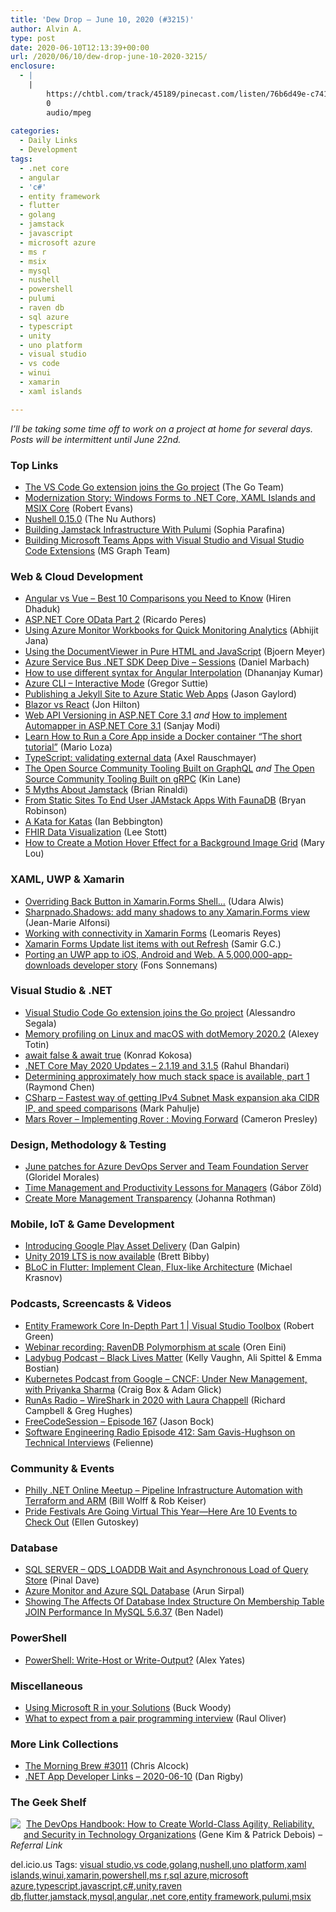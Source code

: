 ```yaml
---
title: 'Dew Drop – June 10, 2020 (#3215)'
author: Alvin A.
type: post
date: 2020-06-10T12:13:39+00:00
url: /2020/06/10/dew-drop-june-10-2020-3215/
enclosure:
  - |
    |
        https://chtbl.com/track/45189/pinecast.com/listen/76b6d49e-c741-4cc8-afaa-f67a12e588f8.mp3?source=rss&ext=asset.mp3
        0
        audio/mpeg
        
categories:
  - Daily Links
  - Development
tags:
  - .net core
  - angular
  - 'c#'
  - entity framework
  - flutter
  - golang
  - jamstack
  - javascript
  - microsoft azure
  - ms r
  - msix
  - mysql
  - nushell
  - powershell
  - pulumi
  - raven db
  - sql azure
  - typescript
  - unity
  - uno platform
  - visual studio
  - vs code
  - winui
  - xamarin
  - xaml islands

---
```

_I&#8217;ll be taking some time off to work on a project at home for several days. Posts will be intermittent until June 22nd._

### <a name="top"></a>Top Links

  * <a href="https://blog.golang.org/vscode-go" target="_blank" rel="noopener noreferrer">The VS Code Go extension joins the Go project</a> (The Go Team)
  * <a href="https://techcommunity.microsoft.com/t5/windows-dev-appconsult/modernization-story-windows-forms-to-net-core-xaml-islands-and/ba-p/1451944" target="_blank" rel="noopener noreferrer">Modernization Story: Windows Forms to .NET Core, XAML Islands and MSIX Core</a> (Robert Evans)
  * <a href="https://www.nushell.sh/blog/2020/06/09/nushell_0_15_0.html" target="_blank" rel="noopener noreferrer">Nushell 0.15.0</a> (The Nu Authors)
  * <a href="https://www.pulumi.com/blog/jamstack-with-pulumi/" target="_blank" rel="noopener noreferrer">Building Jamstack Infrastructure With Pulumi</a> (Sophia Parafina)
  * <a href="https://developer.microsoft.com/en-us/microsoft-teams/blogs/building-teams-apps-with-visual-studio-and-visual-studio-code-extensions/" target="_blank" rel="noopener noreferrer">Building Microsoft Teams Apps with Visual Studio and Visual Studio Code Extensions</a> (MS Graph Team)



### <a name="web"></a>Web & Cloud Development

  * <a href="https://www.simform.com/angular-vs-vue/" target="_blank" rel="noopener noreferrer">Angular vs Vue &#8211; Best 10 Comparisons you Need to Know</a> (Hiren Dhaduk)
  * <a href="https://weblogs.asp.net:443/ricardoperes/asp-net-core-odata-part-2?WT.mc_id=DX_MVP4025064" target="_blank" rel="noopener noreferrer">ASP.NET Core OData Part 2</a> (Ricardo Peres)
  * <a href="https://dailydotnettips.com/using-azure-monitor-workbooks-for-quick-monitoring-analytics/" target="_blank" rel="noopener noreferrer">Using Azure Monitor Workbooks for Quick Monitoring Analytics</a> (Abhijit Jana)
  * <a href="https://www.textcontrol.com/blog/2020/06/09/using-the-documentviewer-in-pure-html-and-javascript/" target="_blank" rel="noopener noreferrer">Using the DocumentViewer in Pure HTML and JavaScript</a> (Bjoern Meyer)
  * <a href="https://www.planetgeek.ch/2020/06/09/azure-service-bus-net-sdk-deep-dive-sessions/" target="_blank" rel="noopener noreferrer">Azure Service Bus .NET SDK Deep Dive – Sessions</a> (Daniel Marbach)
  * <a href="https://debugmode.net/2020/06/10/how-to-use-different-syntax-for-angular-interpolation/" target="_blank" rel="noopener noreferrer">How to use different syntax for Angular Interpolation</a> (Dhananjay Kumar)
  * <a href="https://gregorsuttie.com/2020/06/09/azure-cli-interactive-mode/" target="_blank" rel="noopener noreferrer">Azure CLI – Interactive Mode</a> (Gregor Suttie)
  * <a href="https://www.jasongaylord.com/blog/2020/06/10/publishing-a-jekyll-site-to-azure-static-web-apps" target="_blank" rel="noopener noreferrer">Publishing a Jekyll Site to Azure Static Web Apps</a> (Jason Gaylord)
  * <a href="https://www.telerik.com/blogs/blazor-vs-react-web-developers" target="_blank" rel="noopener noreferrer">Blazor vs React</a> (Jon Hilton)
  * <a href="https://procodeguide.com/programming/asp-net-core-web-api-versioning/?utm_source=rss&utm_medium=rss&utm_campaign=asp-net-core-web-api-versioning" target="_blank" rel="noopener noreferrer">Web API Versioning in ASP.NET Core 3.1</a> _and_ <a href="https://procodeguide.com/programming/automapper-in-asp-net-core/?utm_source=rss&utm_medium=rss&utm_campaign=automapper-in-asp-net-core" target="_blank" rel="noopener noreferrer">How to implement Automapper in ASP.NET Core 3.1</a> (Sanjay Modi)
  * <a href="http://mario-loza.blogspot.com/2020/06/learn-how-to-run-core-app-inside-docker.html" target="_blank" rel="noopener noreferrer">Learn How to Run a Core App inside a Docker container &#8220;The short tutorial&#8221;</a> (Mario Loza)
  * <a href="http://feedproxy.google.com/~r/2ality/~3/1b4dfZba81g/validating-data-typescript.html" target="_blank" rel="noopener noreferrer">TypeScript: validating external data</a> (Axel Rauschmayer)
  * <a href="http://apievangelist.com/2020/06/09/the-open-source-community-tooling-built-on-graphql/" target="_blank" rel="noopener noreferrer">The Open Source Community Tooling Built on GraphQL</a> _and_ <a href="http://apievangelist.com/2020/06/09/the-open-source-community-tooling-built-on-grpc/" target="_blank" rel="noopener noreferrer">The Open Source Community Tooling Built on gRPC</a> (Kin Lane)
  * <a href="https://css-tricks.com/5-myths-about-jamstack/" target="_blank" rel="noopener noreferrer">5 Myths About Jamstack</a> (Brian Rinaldi)
  * <a href="https://www.smashingmagazine.com/2020/06/static-sites-jamstack-apps-faunadb/" target="_blank" rel="noopener noreferrer">From Static Sites To End User JAMstack Apps With FaunaDB</a> (Bryan Robinson)
  * <a href="https://dotnetkicks.com/r/498194?url=https://ian.bebbs.co.uk/posts/Codewars" target="_blank" rel="noopener noreferrer">A Kata for Katas</a> (Ian Bebbington)
  * <a href="https://techcommunity.microsoft.com/t5/educator-developer-blog/fhir-data-visualization/ba-p/1451780" target="_blank" rel="noopener noreferrer">FHIR Data Visualization</a> (Lee Stott)
  * <a href="http://feedproxy.google.com/~r/tympanus/~3/L_wR_kj8R2Q/" target="_blank" rel="noopener noreferrer">How to Create a Motion Hover Effect for a Background Image Grid</a> (Mary Lou)



### <a name="silverlight"></a>XAML, UWP & Xamarin

  * <a href="https://theconfuzedsourcecode.wordpress.com/2020/06/09/overriding-back-button-in-xamarin-forms-shell/" target="_blank" rel="noopener noreferrer">Overriding Back Button in Xamarin.Forms Shell…</a> (Udara Alwis)
  * <a href="https://www.sharpnado.com/sharpnado-shadows-add-many-shadows-to-any-xamarin-forms-view/" target="_blank" rel="noopener noreferrer">Sharpnado.Shadows: add many shadows to any Xamarin.Forms view</a> (Jean-Marie Alfonsi)
  * <a href="https://askxammy.com/working-with-connectivity-in-xamarin-forms/" target="_blank" rel="noopener noreferrer">Working with connectivity in Xamarin Forms</a> (Leomaris Reyes)
  * <a href="https://xamaringuyshow.com/2020/06/09/xamarin-forms-update-list-items-with-out-refresh/" target="_blank" rel="noopener noreferrer">Xamarin Forms Update list items with out Refresh</a> (Samir G.C.)
  * <a href="https://platform.uno/blog/porting-an-uwp-app-to-ios-android-and-web-a-5000000-app-downloads-developer-story/" target="_blank" rel="noopener noreferrer">Porting an UWP app to iOS, Android and Web. A 5,000,000-app-downloads developer story</a> (Fons Sonnemans)



### <a name="dotnet"></a>Visual Studio & .NET

  * <a href="https://code.visualstudio.com/blogs/2020/06/09/go-extension" target="_blank" rel="noopener noreferrer">Visual Studio Code Go extension joins the Go project</a> (Alessandro Segala)
  * <a href="https://blog.jetbrains.com/dotnet/2020/06/09/memory-profiling-linux-macos-dotmemory-2020-2/" target="_blank" rel="noopener noreferrer">Memory profiling on Linux and macOS with dotMemory 2020.2</a> (Alexey Totin)
  * <a href="https://tooslowexception.com/await-false-await-true/" target="_blank" rel="noopener noreferrer">await false & await true</a> (Konrad Kokosa)
  * <a href="https://devblogs.microsoft.com/dotnet/net-core-june-2020/" target="_blank" rel="noopener noreferrer">.NET Core May 2020 Updates – 2.1.19 and 3.1.5</a> (Rahul Bhandari)
  * <a href="https://devblogs.microsoft.com/oldnewthing/20200609-00/?p=103847" target="_blank" rel="noopener noreferrer">Determining approximately how much stack space is available, part 1</a> (Raymond Chen)
  * <a href="http://feedproxy.google.com/~r/MetadataConsulting/~3/Mn-rnWRVoQU/CSharp-Fastest-way-of-getting-IPv4-Subnet-Mask-expansion-aka-CIDR-IP-and-speed-comparisons.html" target="_blank" rel="noopener noreferrer">CSharp &#8211; Fastest way of getting IPv4 Subnet Mask expansion aka CIDR IP, and speed comparisons</a> (Mark Pahulje)
  * <a href="http://blog.thesoftwarementor.com/mars-rover-moving-forward/" target="_blank" rel="noopener noreferrer">Mars Rover – Implementing Rover : Moving Forward</a> (Cameron Presley)



### <a name="design"></a>Design, Methodology & Testing

  * <a href="https://devblogs.microsoft.com/devops/june-patches-for-azure-devops-server-and-team-foundation-server/" target="_blank" rel="noopener noreferrer">June patches for Azure DevOps Server and Team Foundation Server</a> (Gloridel Morales)
  * <a href="http://codingsans.com/blog/time-management-for-managers" target="_blank" rel="noopener noreferrer">Time Management and Productivity Lessons for Managers</a> (Gábor Zöld)
  * <a href="http://feedproxy.google.com/~r/ManagingProductDevelopment/~3/4MfeAqQi6I8/" target="_blank" rel="noopener noreferrer">Create More Management Transparency</a> (Johanna Rothman)



### <a name="mobile"></a>Mobile, IoT & Game Development

  * <a href="http://feedproxy.google.com/~r/blogspot/hsDu/~3/hZAncGXam7c/introducing-google-play-asset-delivery.html" target="_blank" rel="noopener noreferrer">Introducing Google Play Asset Delivery</a> (Dan Galpin)
  * <a href="https://blogs.unity3d.com/2020/06/09/unity-2019-lts-is-now-available/" target="_blank" rel="noopener noreferrer">Unity 2019 LTS is now available</a> (Brett Bibby)
  * <a href="https://medium.com/flutter-community/bloc-in-flutter-implement-clean-flux-like-architecture-e8af2869bcc0?source=rss----86fb29d7cc6a---4" target="_blank" rel="noopener noreferrer">BLoC in Flutter: Implement Clean, Flux-like Architecture</a> (Michael Krasnov)



### <a name="podcasts"></a>Podcasts, Screencasts & Videos

  * <a href="https://channel9.msdn.com/Shows/Visual-Studio-Toolbox/Entity-Framework-Core-In-Depth-Part-1?WT.mc_id=DX_MVP4025064" target="_blank" rel="noopener noreferrer">Entity Framework Core In-Depth Part 1 | Visual Studio Toolbox</a> (Robert Green)
  * <a href="http://feedproxy.google.com/~r/AyendeRahien/~3/XuSCa_OJMDk/webinar-recording-ravendb-polymorphism-at-scale" target="_blank" rel="noopener noreferrer">Webinar recording: RavenDB Polymorphism at scale</a> (Oren Eini)
  * <a href="https://chtbl.com/track/45189/pinecast.com/listen/76b6d49e-c741-4cc8-afaa-f67a12e588f8.mp3?source=rss&ext=asset.mp3" target="_blank" rel="noopener noreferrer">Ladybug Podcast &#8211; Black Lives Matter</a> (Kelly Vaughn, Ali Spittel & Emma Bostian)
  * <a href="https://kubernetespodcast.com/episode/107-cncf-under-new-management/" target="_blank" rel="noopener noreferrer">Kubernetes Podcast from Google &#8211; CNCF: Under New Management, with Priyanka Sharma</a> (Craig Box & Adam Glick)
  * <a href="http://feedproxy.google.com/~r/RunaAsRadioWma/~3/l8OnhLqdxt8/default.aspx" target="_blank" rel="noopener noreferrer">RunAs Radio &#8211; WireShark in 2020 with Laura Chappell</a> (Richard Campbell & Greg Hughes)
  * <a href="http://www.youtube.com/watch?v=aQUAP8FI-2c" target="_blank" rel="noopener noreferrer">FreeCodeSession &#8211; Episode 167</a> (Jason Bock)
  * <a href="http://feedproxy.google.com/~r/se-radio/~3/DCu2oNtYRmM/" target="_blank" rel="noopener noreferrer">Software Engineering Radio Episode 412: Sam Gavis-Hughson on Technical Interviews</a> (Felienne)



### <a name="events"></a>Community & Events

  * <a href="https://www.meetup.com/Philly-NET/events/271190557/" target="_blank" rel="noopener noreferrer">Philly .NET Online Meetup &#8211; Pipeline Infrastructure Automation with Terraform and ARM</a> (Bill Wolff & Rob Keiser)
  * <a href="https://www.mentalfloss.com/article/625311/online-pride-festivals-events-2020" target="_blank" rel="noopener noreferrer">Pride Festivals Are Going Virtual This Year—Here Are 10 Events to Check Out</a> (Ellen Gutoskey)



### <a name="sql"></a>Database

  * <a href="https://blog.sqlauthority.com/2020/06/10/sql-server-qds_loaddb-wait-and-asynchronous-load-of-query-store/?utm_source=rss&utm_medium=rss&utm_campaign=sql-server-qds_loaddb-wait-and-asynchronous-load-of-query-store" target="_blank" rel="noopener noreferrer">SQL SERVER – QDS_LOADDB Wait and Asynchronous Load of Query Store</a> (Pinal Dave)
  * <a href="https://blobeater.blog/2020/06/10/azure-monitor-and-azure-sql-database/" target="_blank" rel="noopener noreferrer">Azure Monitor and Azure SQL Database</a> (Arun Sirpal)
  * <a href="https://www.bennadel.com/blog/3843-showing-the-affects-of-database-index-structure-on-membership-table-join-performance-in-mysql-5-6-37.htm" target="_blank" rel="noopener noreferrer">Showing The Affects Of Database Index Structure On Membership Table JOIN Performance In MySQL 5.6.37</a> (Ben Nadel)



### <a name="ps"></a>PowerShell

  * <a href="http://workingwithdevs.com/powershell-write-host-or-write-output/" target="_blank" rel="noopener noreferrer">PowerShell: Write-Host or Write-Output?</a> (Alex Yates)



### <a name="misc"></a>Miscellaneous

  * <a href="https://techcommunity.microsoft.com/t5/data-architecture-blog/using-microsoft-r-in-your-solutions/ba-p/1451018" target="_blank" rel="noopener noreferrer">Using Microsoft R in your Solutions</a> (Buck Woody)
  * <a href="https://www.thoughtworks.com/insights/blog/what-expect-pair-programming-interview" target="_blank" rel="noopener noreferrer">What to expect from a pair programming interview</a> (Raul Oliver)



### <a name="links"></a>More Link Collections

  * <a href="http://feedproxy.google.com/~r/ReflectivePerspective/~3/RsLfLL3g6AU/" target="_blank" rel="noopener noreferrer">The Morning Brew #3011</a> (Chris Alcock)
  * <a href="https://links.danrigby.com/2020/06/app-developer-links-2020-06-10/" target="_blank" rel="noopener noreferrer">.NET App Developer Links &#8211; 2020-06-10</a> (Dan Rigby)



### <a name="shelf"></a>The Geek Shelf

<img decoding="async" align="left" style="margin: 0px 5px 10px 0px; border: 0px currentcolor; border-image: none; float: left; display: inline; background-image: none;" src="https://m.media-amazon.com/images/I/51Z6uQ57ilL._SS135_.jpg" border="0" /> &nbsp;<a href="https://www.amazon.com/dp/1942788002/?tag=amavin-20" target="_blank" rel="noopener noreferrer">The DevOps Handbook: How to Create World-Class Agility, Reliability, and Security in Technology Organizations</a> (Gene Kim & Patrick Debois) _&#8211; Referral Link_





<div class="wlWriterEditableSmartContent" id="scid:77ECF5F8-D252-44F5-B4EB-D463C5396A79:0670008e-11c7-4800-863f-3e7aa6a83ee1" style="margin: 0px; padding: 0px; float: none; display: inline;">
  del.icio.us Tags: <a href="http://del.icio.us/popular/visual+studio" rel="tag">visual studio</a>,<a href="http://del.icio.us/popular/vs+code" rel="tag">vs code</a>,<a href="http://del.icio.us/popular/golang" rel="tag">golang</a>,<a href="http://del.icio.us/popular/nushell" rel="tag">nushell</a>,<a href="http://del.icio.us/popular/uno+platform" rel="tag">uno platform</a>,<a href="http://del.icio.us/popular/xaml+islands" rel="tag">xaml islands</a>,<a href="http://del.icio.us/popular/winui" rel="tag">winui</a>,<a href="http://del.icio.us/popular/xamarin" rel="tag">xamarin</a>,<a href="http://del.icio.us/popular/powershell" rel="tag">powershell</a>,<a href="http://del.icio.us/popular/ms+r" rel="tag">ms r</a>,<a href="http://del.icio.us/popular/sql+azure" rel="tag">sql azure</a>,<a href="http://del.icio.us/popular/microsoft+azure" rel="tag">microsoft azure</a>,<a href="http://del.icio.us/popular/typescript" rel="tag">typescript</a>,<a href="http://del.icio.us/popular/javascript" rel="tag">javascript</a>,<a href="http://del.icio.us/popular/c%23" rel="tag">c#</a>,<a href="http://del.icio.us/popular/unity" rel="tag">unity</a>,<a href="http://del.icio.us/popular/raven+db" rel="tag">raven db</a>,<a href="http://del.icio.us/popular/flutter" rel="tag">flutter</a>,<a href="http://del.icio.us/popular/jamstack" rel="tag">jamstack</a>,<a href="http://del.icio.us/popular/mysql" rel="tag">mysql</a>,<a href="http://del.icio.us/popular/angular" rel="tag">angular</a>,<a href="http://del.icio.us/popular/.net+core" rel="tag">.net core</a>,<a href="http://del.icio.us/popular/entity+framework" rel="tag">entity framework</a>,<a href="http://del.icio.us/popular/pulumi" rel="tag">pulumi</a>,<a href="http://del.icio.us/popular/msix" rel="tag">msix</a>
</div>